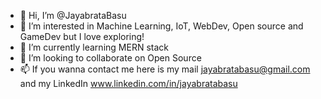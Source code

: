- 👋 Hi, I’m @JayabrataBasu
- 👀 I’m interested in Machine Learning, IoT, WebDev, Open source and GameDev but I love exploring!
- 🌱 I’m currently learning MERN stack
- 💞️ I’m looking to collaborate on Open Source
- 📫 If you wanna contact me here is my mail jayabratabasu@gmail.com and my LinkedIn www.linkedin.com/in/jayabratabasu

<!---
JayabrataBasu/JayabrataBasu is a ✨ special ✨ repository because its `README.md` (this file) appears on your GitHub profile.
You can click the Preview link to take a look at your changes.
--->
